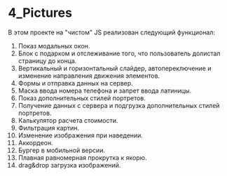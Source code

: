 # 4_Pictures
В этом проекте на "чистом" JS реализован следующий функционал:

1. Показ модальных окон.
2. Блок с подарком и отслеживание того, что пользователь долистал страницу до конца.
3. Вертикальный и горизонтальный слайдер, автопереключение и изменение направления движения элементов.
4. Формы и отправка данных на сервер.
5. Маска ввода номера телефона и запрет ввода латиницы.
6. Показ дополнительных стилей портретов.
7. Получение данных с сервера и подгрузка дополнительных стилей портретов.
8. Калькулятор расчета стоимости.
9. Фильтрация картин.
10. Изменение изображения при наведении.
11. Аккордеон.
12. Бургер в мобильной версии.
13. Плавная равномерная прокрутка к якорю.
14. drag&drop загрузка изображений.
